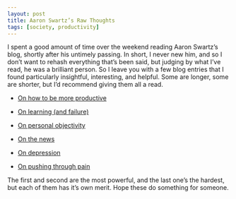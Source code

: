 ```yaml
---
layout: post
title: Aaron Swartz’s Raw Thoughts
tags: [society, productivity]
---
```


I spent a good amount of time over the weekend reading Aaron Swartz’s blog, shortly after his untimely passing. In short, I never new him, and so I don’t want to rehash everything that’s been said, but judging by what I’ve read, he was a brilliant person. So I leave you with a few blog entries that I found particularly insightful, interesting, and helpful. Some are longer, some are shorter, but I’d recommend giving them all a read.

* [On how to be more productive](http://www.aaronsw.com/weblog/productivity)

* [On learning (and failure)](http://www.aaronsw.com/weblog/dweck)

* [On personal objectivity](http://www.aaronsw.com/weblog/semmelweis)

* [On the news](http://www.aaronsw.com/weblog/hatethenews)

* [On depression](http://www.aaronsw.com/weblog/verysick)

* [On pushing through pain](http://www.aaronsw.com/weblog/dalio)

The first and second are the most powerful, and the last one’s the hardest, but each of them has it’s own merit. Hope these do something for someone.
